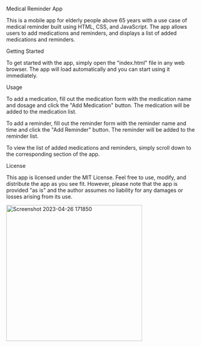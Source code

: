 Medical Reminder App

This is a mobile app for elderly people above 65 years with a use case of medical reminder built using HTML, CSS, and JavaScript. The app allows users to add medications and reminders, and displays a list of added medications and reminders.

Getting Started

To get started with the app, simply open the "index.html" file in any web browser. The app will load automatically and you can start using it immediately.

Usage

To add a medication, fill out the medication form with the medication name and dosage and click the "Add Medication" button. The medication will be added to the medication list.


To add a reminder, fill out the reminder form with the reminder name and time and click the "Add Reminder" button. The reminder will be added to the reminder list.

To view the list of added medications and reminders, simply scroll down to the corresponding section of the app.

License

This app is licensed under the MIT License. Feel free to use, modify, and distribute the app as you see fit. However, please note that the app is provided "as is" and the author assumes no liability for any damages or losses arising from its use.

<img width="362" alt="Screenshot 2023-04-26 171850" src="https://user-images.githubusercontent.com/129672129/234567227-ef874635-c1d6-4115-b22a-87c62c8781ee.png">

